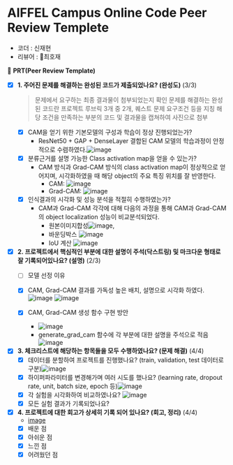 # AIFFEL Campus Online Code Peer Review Templete
- 코더 : 신재현
- 리뷰어 : 최호재


🔑 **PRT(Peer Review Template)**

- [x]  **1. 주어진 문제를 해결하는 완성된 코드가 제출되었나요? (완성도)** (3/3)
    > 문제에서 요구하는 최종 결과물이 첨부되었는지 확인
    > 문제를 해결하는 완성된 코드란 프로젝트 루브릭 3개 중 2개, 퀘스트 문제 요구조건 등을 지칭
    > 해당 조건을 만족하는 부분의 코드 및 결과물을 캡쳐하여 사진으로 첨부
    - [x] CAM을 얻기 위한 기본모델의 구성과 학습이 정상 진행되었는가?
      - ResNet50 + GAP + DenseLayer 결합된 CAM 모델의 학습과정이 안정적으로 수렴하였다.![image](https://github.com/HectorSin/Aiffel/assets/98305832/4d262fd9-2cae-4351-b35f-5f56c47838a4)
    - [x] 분류근거를 설명 가능한 Class activation map을 얻을 수 있는가?
      - CAM 방식과 Grad-CAM 방식의 class activation map이 정상적으로 얻어지며, 시각화하였을 때 해당 object의 주요 특징 위치를 잘 반영한다.
        - CAM: ![image](https://github.com/HectorSin/Aiffel/assets/98305832/ae0c3b3f-1b13-4400-927a-7d2a1bc626d4)
        - Grad-CAM: ![image](https://github.com/HectorSin/Aiffel/assets/98305832/e3114507-0ea0-4e92-917e-e2af2bbb3d27)
    - [x] 인식결과의 시각화 및 성능 분석을 적절히 수행하였는가?
        - CAM과 Grad-CAM 각각에 대해 다음의 과정을 통해 CAM과 Grad-CAM의 object localization 성능이 비교분석되었다.
            - 원본이미지합성![image](https://github.com/HectorSin/Aiffel/assets/98305832/86128d29-c44f-4e48-b8fa-c969c29ad1eb),
            - 바운딩박스 ![image](https://github.com/HectorSin/Aiffel/assets/98305832/ac346ffb-162e-4d86-a14e-389c49935e10)
            - IoU 계산 ![image](https://github.com/HectorSin/Aiffel/assets/98305832/a65c6024-544d-4cde-bd50-e776e7ca946a)

- [x]  **2. 프로젝트에서 핵심적인 부분에 대한 설명이 주석(닥스트링) 및 마크다운 형태로 잘 기록되어있나요? (설명)** (2/3)
    - [ ]  모델 선정 이유
    - [x]  CAM, Grad-CAM 결과를 가독성 높은 배치, 설명으로 시각화 하였다. ![image](https://github.com/HectorSin/Aiffel/assets/98305832/23e7241f-8368-4750-bb92-18f8e93575c6) ![image](https://github.com/HectorSin/Aiffel/assets/98305832/334021c0-3324-42bf-bd5f-31823a3cb724)


    - [x]  CAM, Grad-CAM 생성 함수 구현 방안
        - ![image](https://github.com/HectorSin/Aiffel/assets/98305832/03efedf0-62ff-4216-bdb2-683ed6ac71c5)
        - generate_grad_cam 함수에 각 부분에 대한 설명을 주석으로 적음 ![image](https://github.com/HectorSin/Aiffel/assets/98305832/0a0697ef-d622-4382-8506-65e5285e01e7)


- [x]  **3. 체크리스트에 해당하는 항목들을 모두 수행하였나요? (문제 해결)** (4/4)
    - [x]  데이터를 분할하여 프로젝트를 진행했나요? (train, validation, test 데이터로 구분)![image](https://github.com/HectorSin/Aiffel/assets/98305832/69144c5f-8df4-4370-931a-2499d5940bd2)
    - [x]  하이퍼파라미터를 변경해가며 여러 시도를 했나요? (learning rate, dropout rate, unit, batch size, epoch 등)![image](https://github.com/HectorSin/Aiffel/assets/98305832/f999d12d-1d46-4c05-8cc6-37872b3a674c)
    - [x]  각 실험을 시각화하여 비교하였나요? ![image](https://github.com/HectorSin/Aiffel/assets/98305832/bfaf475e-8c1f-4c96-8498-dff7e93521f6)
    - [x]  모든 실험 결과가 기록되었나요?

- [x]  **4. 프로젝트에 대한 회고가 상세히 기록 되어 있나요? (회고, 정리)** (4/4)
    - [image](https://github.com/HectorSin/Aiffel/assets/98305832/63faa6e1-27bd-4866-bb36-a10ae0e6cd9d)
    - [x]  배운 점
    - [x]  아쉬운 점
    - [x]  느낀 점
    - [x]  어려웠던 점

